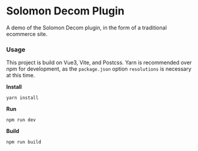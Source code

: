# Solomon Decom Plugin

A demo of the Solomon Decom plugin, in the form of a traditional ecommerce site.

### Usage

This project is build on Vue3, Vite, and Postcss. Yarn is recommended over npm for development, as the `package.json` option `resolutions`
is necessary at this time.

**Install**
```
yarn install
```

**Run**
```
npm run dev
```

**Build**
```
npm run build
```
